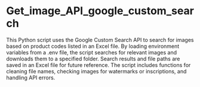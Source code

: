 # Get_image_API_google_custom_search
 
This Python script uses the Google Custom Search API to search for images based on product codes listed in an Excel file. By loading environment variables from a .env file, the script searches for relevant images and downloads them to a specified folder. Search results and file paths are saved in an Excel file for future reference. The script includes functions for cleaning file names, checking images for watermarks or inscriptions, and handling API errors.
